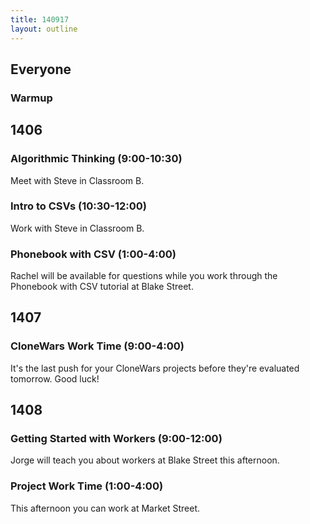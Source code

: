 ```yaml
---
title: 140917
layout: outline
---
```


## Everyone

### Warmup

## 1406

### Algorithmic Thinking (9:00-10:30)

Meet with Steve in Classroom B.

### Intro to CSVs (10:30-12:00)

Work with Steve in Classroom B.

### Phonebook with CSV (1:00-4:00)

Rachel will be available for questions while you work through the Phonebook with
CSV tutorial at Blake Street.

## 1407

### CloneWars Work Time (9:00-4:00)

It's the last push for your CloneWars projects before they're evaluated tomorrow.
Good luck!

## 1408

### Getting Started with Workers (9:00-12:00)

Jorge will teach you about workers at Blake Street this afternoon.

### Project Work Time (1:00-4:00)

This afternoon you can work at Market Street.
